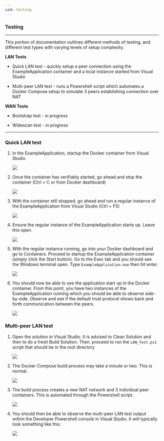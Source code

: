 ```yaml
---
uid: testing
---
```


### Testing

---

This portion of documentation outlines different methods of testing, and different test types with varying levels of setup complexity.

**LAN Tests**


* Quick LAN test - quickly setup a peer connection using the ExampleApplication container and a local instance started from Visual Studio

* Multi-peer LAN test - runs a Powershell script which automates a Docker Compose setup to simulate 3 peers establishing connection over NAT

**WAN Tests**


* Bootstrap test - *in progress*

* Widescan test - *in progress*

---

### Quick LAN test

1. In the ExampleApplication, startup the Docker container from Visual Studio.
   <p>
        <img src="https://raw.githubusercontent.com/p2pnetsuite/P2PNet/refs/heads/master/misc/screenshots/quick_lan_test_1.png"  >
    </p>
2. Once the container has verifiably started, go ahead and stop the container (Ctrl + C or from Docker dashboard)
   <p>
        <img src="https://raw.githubusercontent.com/p2pnetsuite/P2PNet/refs/heads/master/misc/screenshots/quick_lan_test_2.png"  >
    </p>
3. With the container still stopped, go ahead and run a regular instance of the ExampleApplication from Visual Studio (Ctrl + F5)
   <p>
        <img src="https://raw.githubusercontent.com/p2pnetsuite/P2PNet/refs/heads/master/misc/screenshots/quick_lan_test_3.png"  >
    </p>
4. Ensure the regular instance of the ExampleApplication starts up. Leave this open.
   <p>
        <img src="https://raw.githubusercontent.com/p2pnetsuite/P2PNet/refs/heads/master/misc/screenshots/quick_lan_test_4.png"  >
    </p>
5. With the regular instance running, go into your Docker dashboard and go to Containers. Proceed to startup the ExampleApplication container (simply click the Start button). Go to the Exec tab and you should see the Windows terminal open. Type `ExampleApplication.exe` then hit enter.
   <p>
        <img src="https://raw.githubusercontent.com/p2pnetsuite/P2PNet/refs/heads/master/misc/screenshots/quick_lan_test_5.png"  >
    </p>
6. You should now be able to see the application start up in the Docker container. From this point, you have two instances of the ExampleApplication running which you should be able to observe side-by-side. Observe and see if the default trust protocol shows back and forth communication between the peers.
   <p>
        <img src="https://raw.githubusercontent.com/p2pnetsuite/P2PNet/refs/heads/master/misc/screenshots/quick_lan_test_6.png"  >
    </p>

### Multi-peer LAN test

1. Open the solution in Visual Studio. It is advised to Clean Solution and then to do a fresh Build Solution. Then, proceed to run the `LAN_Test.ps1` script that should be in the root directory
   <p>
        <img src="https://raw.githubusercontent.com/p2pnetsuite/P2PNet/refs/heads/master/misc/screenshots/multipeer_lan_test_1.png">
    </p>
2. The Docker Compose build process may take a minute or two. This is normal.
   <p>
        <img src="https://raw.githubusercontent.com/p2pnetsuite/P2PNet/refs/heads/master/misc/screenshots/multipeer_lan_test_2.png">
    </p>
3. The build process creates a new NAT network and 3 individual peer containers. This is automated through the Powershell script.
   <p>
        <img src="https://raw.githubusercontent.com/p2pnetsuite/P2PNet/refs/heads/master/misc/screenshots/multipeer_lan_test_3.png">
    </p>
4. You should then be able to observe the multi-peer LAN test output within the Developer Powershell console in Visual Studio. It will typically look something like this:
   <p>
        <img src="https://raw.githubusercontent.com/p2pnetsuite/P2PNet/refs/heads/master/misc/screenshots/multipeer_lan_test_4.png">
    </p>

